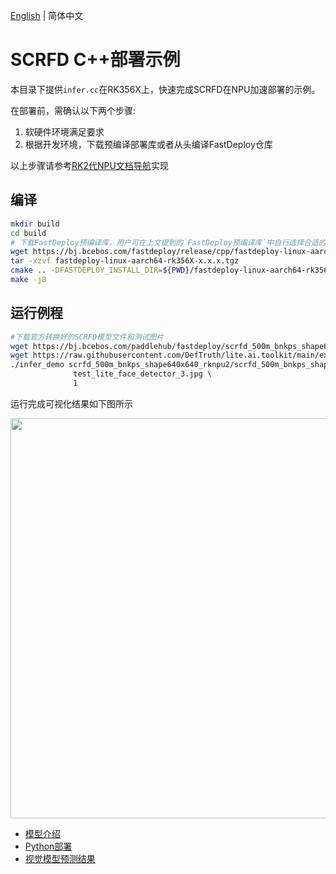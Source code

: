[English](README.md) | 简体中文
# SCRFD C++部署示例

本目录下提供`infer.cc`在RK356X上，快速完成SCRFD在NPU加速部署的示例。

在部署前，需确认以下两个步骤:

1. 软硬件环境满足要求
2. 根据开发环境，下载预编译部署库或者从头编译FastDeploy仓库

以上步骤请参考[RK2代NPU文档导航](../../../../../../docs/cn/build_and_install/rknpu2.md)实现

## 编译

```bash
mkdir build
cd build
# 下载FastDeploy预编译库，用户可在上文提到的`FastDeploy预编译库`中自行选择合适的版本使用
wget https://bj.bcebos.com/fastdeploy/release/cpp/fastdeploy-linux-aarch64-rk356X-x.x.x.tgz
tar -xzvf fastdeploy-linux-aarch64-rk356X-x.x.x.tgz
cmake .. -DFASTDEPLOY_INSTALL_DIR=${PWD}/fastdeploy-linux-aarch64-rk356X
make -j8
```

## 运行例程

```bash
#下载官方转换好的SCRFD模型文件和测试图片
wget https://bj.bcebos.com/paddlehub/fastdeploy/scrfd_500m_bnkps_shape640x640.onnx
wget https://raw.githubusercontent.com/DefTruth/lite.ai.toolkit/main/examples/lite/resources/test_lite_face_detector_3.jpg
./infer_demo scrfd_500m_bnkps_shape640x640_rknpu2/scrfd_500m_bnkps_shape640x640_rk3568_quantized.rknn \
              test_lite_face_detector_3.jpg \
              1
```
运行完成可视化结果如下图所示

<img width="640" src="https://user-images.githubusercontent.com/67993288/184301789-1981d065-208f-4a6b-857c-9a0f9a63e0b1.jpg">

- [模型介绍](../../README.md)
- [Python部署](../python/README.md)
- [视觉模型预测结果](../../../../../../docs/api/vision_results/README.md)
